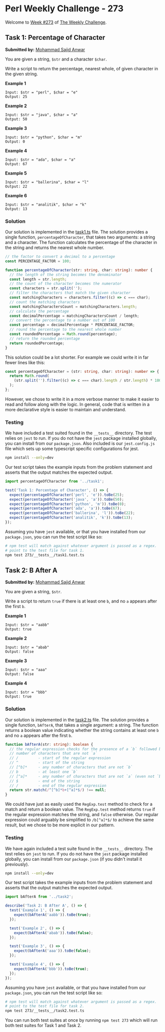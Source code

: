 # Perl Weekly Challenge - 273

Welcome to [Week #273][0] of [The Weekly Challenge][1].

## Task 1: Percentage of Character

**Submitted by:** [Mohammad Sajid Anwar][2]

You are given a string, `$str` and a character `$char`.

Write a script to return the percentage, nearest whole, of given character in
the given string.

**Example 1**

```
Input: $str = "perl", $char = "e"
Output: 25
```

**Example 2**

```
Input: $str = "java", $char = "a"
Output: 50
```

**Example 3**

```
Input: $str = "python", $char = "m"
Output: 0
```

**Example 4**

```
Input: $str = "ada", $char = "a"
Output: 67
```

**Example 5**

```
Input: $str = "ballerina", $char = "l"
Output: 22
```

**Example 6**

```
Input: $str = "analitik", $char = "k"
Output: 13
```

### Solution

Our solution is implemented in the [task1.ts][3] file. The solution provides a
single function, `percentageOfCharacter`, that takes two arguments: a string and
a character. The function calculates the percentage of the character in the
string and returns the nearest whole number.

```typescript
// the factor to convert a decimal to a percentage
const PERCENTAGE_FACTOR = 100;

function percentageOfCharacter(str: string, char: string): number {
  // the length of the string becomes the denominator
  const length = str.length;
  // the count of the character becomes the numerator
  const characters = str.split('');
  // filter the characters that match the given character
  const matchingCharacters = characters.filter((c) => c === char);
  // count the matching characters
  const matchingCharactersCount = matchingCharacters.length;
  // calculate the percentage
  const decimalPercentage = matchingCharactersCount / length;
  // convert the percentage to a number out of 100
  const percentage = decimalPercentage * PERCENTAGE_FACTOR;
  // round the percentage to the nearest whole number
  const roundedPercentage = Math.round(percentage);
  // return the rounded percentage
  return roundedPercentage;
}
```

This solution could be a lot shorter. For example we could write it in far
fewer lines like this:

```typescript
const percentageOfCharacter = (str: string, char: string): number => {
  return Math.round(
    (str.split('').filter((c) => c === char).length / str.length) * 100,
  );
};
```

However, we chose to write it in a more verbose manner to make it easier to read
and follow along with the logic. In general, code that is written in a more
declarative style is easier to maintain and understand.

### Testing

We have included a test suited found in the `__tests__` directory. The test
relies on `jest` to run. If you do not have the `jest` package installed
globally, you can install from our `package.json`. Also included is our
`jest.config.js` file which sets up some typescript specific configurations for
jest.

```bash
npm install --only=dev
```

Our test script takes the example inputs from the problem statement and asserts
that the output matches the expected output.

```typescript
import percentageOfCharacter from '../task1';

test('Task 1: Percentage of Character', () => {
  expect(percentageOfCharacter('perl', 'e')).toBe(25);
  expect(percentageOfCharacter('java', 'a')).toBe(50);
  expect(percentageOfCharacter('python', 'm')).toBe(0);
  expect(percentageOfCharacter('ada', 'a')).toBe(67);
  expect(percentageOfCharacter('ballerina', 'l')).toBe(22);
  expect(percentageOfCharacter('analitik', 'k')).toBe(13);
});
```

Assuming you have `jest` available, or that you have installed from our
`package.json`, you can run the test script like so:

```bash
# npm test will match against whatever argument is passed as a regex.  here, we
# point to the test file for task 1.
npm test 273/__tests__/task1.test.ts
```

## Task 2: B After A

**Submitted by:** [Mohammad Sajid Anwar][2]

You are given a string, `$str`.

Write a script to return `true` if there is at least one `b`, and no `a` appears
after the first `b`.

**Example 1**

```
Input: $str = "aabb"
Output: true
```

**Example 2**

```
Input: $str = "abab"
Output: false
```

**Example 3**

```
Input: $str = "aaa"
Output: false
```

**Example 4**

```
Input: $str = "bbb"
Output: true
```

### Solution

Our solution is implemented in the [task2.ts][4] file. The solution provides a
single function, `bAfterA`, that takes a single argument: a string. The function
returns a boolean value indicating whether the string contains at least one `b`
and no `a` appears after the first `b`.

```typescript
function bAfterA(str: string): boolean {
  // the regular expression checks for the presence of a `b` followed by any
  // number of characters that are not `a`
  // /         - start of the regular expression
  // ^         - start of the string
  // [^b]*     - any number of characters that are not `b`
  // b         - at least one `b`
  // [^a]*     - any number of characters that are not `a` (even not `b`)
  // $         - end of the string
  // /         - end of the regular expression
  return str.match(/^[^b]*b+[^a]*$/) !== null;
}
```

We could have just as easily used the `RegExp.test` method to check for a match
and return a boolean value. The `RegExp.test` method returns `true` if the
regular expression matches the string, and `false` otherwise. Our regular
expression could arguably be simplified to `/b[^a]*$/` to achieve the same
result, but we chose to be more explicit in our pattern.

### Testing

We have again included a test suite found in the `__tests__` directory. The test
relies on `jest` to run. If you do not have the `jest` package installed
globally, you can install from our `package.json` (if you didn't install it
previously).

```bash
npm install --only=dev
```

Our test script takes the example inputs from the problem statement and asserts
that the output matches the expected output.

```typescript
import bAfterA from '../task2';

describe('Task 2: B After A', () => {
  test('Example 1', () => {
    expect(bAfterA('aabb')).toBe(true);
  });

  test('Example 2', () => {
    expect(bAfterA('abab')).toBe(false);
  });

  test('Example 3', () => {
    expect(bAfterA('aaa')).toBe(false);
  });

  test('Example 4', () => {
    expect(bAfterA('bbb')).toBe(true);
  });
});
```

Assuming you have `jest` available, or that you have installed from our
`package.json`, you can run the test script like so:

```bash
# npm test will match against whatever argument is passed as a regex.  here, we
# point to the test file for task 2.
npm test 273/__tests__/task2.test.ts
```

You can run both test suites at once by running `npm test 273` which will run
both test suites for Task 1 and Task 2.

[0]: https://perlweeklychallenge.org/blog/perl-weekly-challenge-272/
[1]: https://perlweeklychallenge.org
[2]: https://manwar.org/
[3]: ./task1.ts
[4]: ./task2.ts
